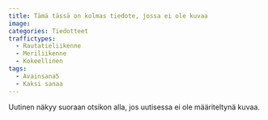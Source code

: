 ```yaml
---
title: Tämä tässä on kolmas tiedote, jossa ei ole kuvaa
image: 
categories: Tiedotteet
traffictypes: 
  - Rautatieliikenne
  - Meriliikenne
  - Kokeellinen
tags:
  - Avainsana5
  - Kaksi sanaa
---
```


Uutinen näkyy suoraan otsikon alla, jos uutisessa ei ole määriteltynä kuvaa.